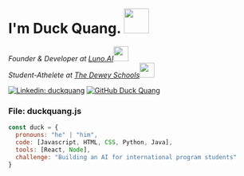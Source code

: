<h1> I'm Duck Quang. <img src="https://i.giphy.com/media/v1.Y2lkPTc5MGI3NjExaGZ3cGM4c2phbDU3NzNxemJwMmUydWRwenV0ZDNrcXI2cDMxZm9kdyZlcD12MV9pbnRlcm5hbF9naWZfYnlfaWQmY3Q9Zw/RbtJJPft2P7rcpbBdb/giphy.gif" width="50"></h1>
<p>
  <em>
  Founder & Developer at <a href="https://chatgpt.com/g/g-rEe2n3fCL-luno-ai">Luno.AI</a><img src="https://i.giphy.com/media/v1.Y2lkPTc5MGI3NjExaGp6cDgyMGttcGQ4czV0aG9iNHgzcGF5bGpuZzdnbDF2dXB1cGx2MyZlcD12MV9pbnRlcm5hbF9naWZfYnlfaWQmY3Q9Zw/VqijlTdPVoA7ywD4Wc/giphy.gif" width="30">
  <br>
  Student-Athelete at <a href="https://thedeweyschools.edu.vn/en/">The Dewey Schools</a><img src="https://i.giphy.com/media/v1.Y2lkPTc5MGI3NjExMTZzM2t6dmNwbnZzNmxsYWRseXNmdnJwNXczZW12ZjBnbDNzdXNtcSZlcD12MV9pbnRlcm5hbF9naWZfYnlfaWQmY3Q9Zw/4J9sNelyTpC9pJyjKx/giphy.gif" width="30"> 
  </em>
</p>

[![Linkedin: duckquang](https://img.shields.io/badge/LinkedIn-blue?logo=linkedin)](https://www.linkedin.com/in/duckquang/)
[![GitHub Duck Quang](https://img.shields.io/github/followers/duckyquang?label=follow&style=social)](https://github.com/duckyquang)


### File: duckquang.js

```javascript
const duck = {
  pronouns: "he" | "him",
  code: [Javascript, HTML, CSS, Python, Java],
  tools: [React, Node],
  challenge: "Building an AI for international program students"
}
```
